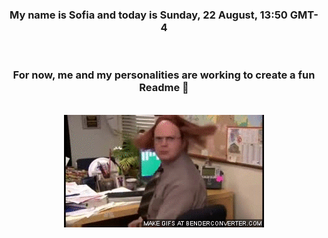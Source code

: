 


<div align="center">
<h3 >My name is Sofia and today is Sunday, 22 August, 13:50 GMT-4</h3><br>
<h3 >For now, me and my personalities are working to create a fun Readme 👋
</h3><br>
<img src='img/dwight.gif' alt='working...'/>
</div>

